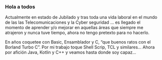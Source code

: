 ### Hola a todos

Actualmente en estado de Jubilado y tras toda una vida laboral en el mundo de las las Telecomunicaciones y la Cyber seguridad … es llegado el momento de aprender y/o mejorar en aquellas áreas que siempre me atrajeron y nunca tuve tiempo, ahora no tengo pretexto para no hacerlo.

En años coquetee con Basic, Ensamblador y C, “que buenos ratos con el Borland Turbo C”. Por mi trabajo toque Shell Scrip, TCL y similares…
Ahora por afición Java, Kotlin y C++ y veamos hasta donde soy capaz...

<!--
**jjojeda200/jjojeda200** is a ✨ _special_ ✨ repository because its `README.md` (this file) appears on your GitHub profile.
-->
